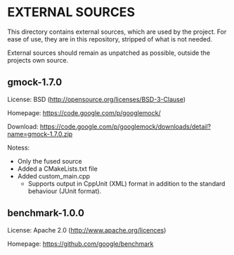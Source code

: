 EXTERNAL SOURCES
================

This directory contains external sources, which are used by the project.
For ease of use, they are in this repository, stripped of what is
not needed.

External sources should remain as unpatched as possible, outside the
projects own source.


gmock-1.7.0
-----------

License: BSD (http://opensource.org/licenses/BSD-3-Clause)

Homepage: https://code.google.com/p/googlemock/

Download: https://code.google.com/p/googlemock/downloads/detail?name=gmock-1.7.0.zip

Notess:
- Only the fused source
- Added a CMakeLists.txt file
- Added custom\_main.cpp
  - Supports output in CppUnit (XML) format in addition to the standard
    behaviour (JUnit format).


benchmark-1.0.0
---------------

License: Apache 2.0 (http://www.apache.org/licences)

Homepage: https://github.com/google/benchmark

